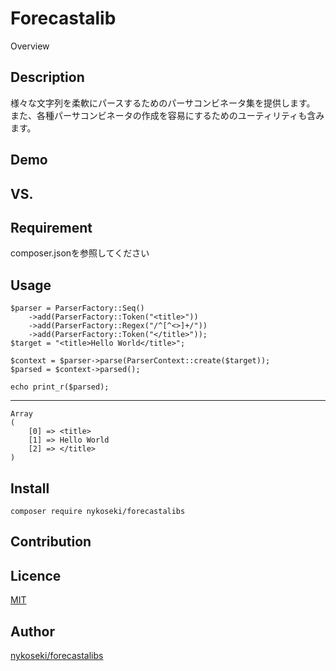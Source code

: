 Forecastalib
====

Overview

## Description
様々な文字列を柔軟にパースするためのパーサコンビネータ集を提供します。
また、各種パーサコンビネータの作成を容易にするためのユーティリティも含みます。


## Demo

## VS. 

## Requirement
composer.jsonを参照してください
## Usage

    $parser = ParserFactory::Seq()
        ->add(ParserFactory::Token("<title>"))
        ->add(ParserFactory::Regex("/^[^<>]+/"))
        ->add(ParserFactory::Token("</title>"));
    $target = "<title>Hello World</title>";
    
    $context = $parser->parse(ParserContext::create($target));
    $parsed = $context->parsed();
    
    echo print_r($parsed);

----
    Array
    (
        [0] => <title>
        [1] => Hello World
        [2] => </title>
    )
    
        

## Install

    composer require nykoseki/forecastalibs

## Contribution

## Licence

[MIT](https://github.com/tcnksm/tool/blob/master/LICENCE)

## Author

[nykoseki/forecastalibs](https://github.com/nykoseki/forecastalibs)